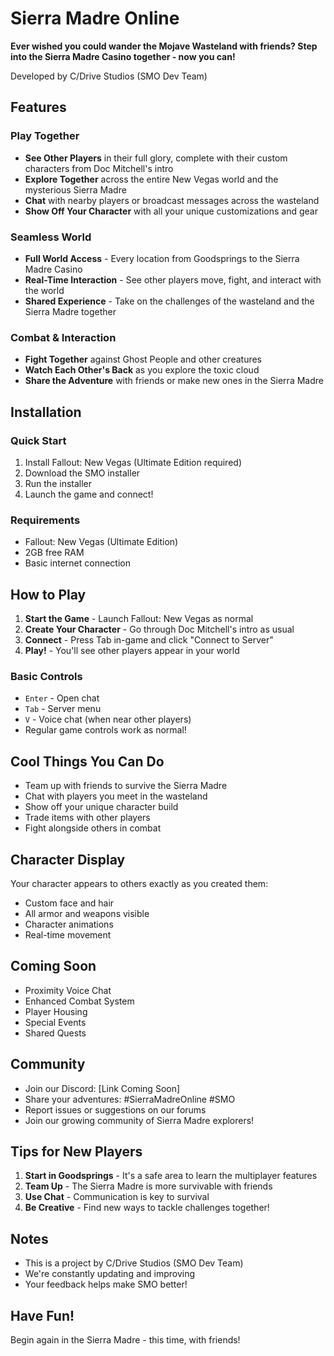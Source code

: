 # Sierra Madre Online

**Ever wished you could wander the Mojave Wasteland with friends? Step into the Sierra Madre Casino together - now you can!**

Developed by C/Drive Studios (SMO Dev Team)

## Features

### Play Together
- **See Other Players** in their full glory, complete with their custom characters from Doc Mitchell's intro
- **Explore Together** across the entire New Vegas world and the mysterious Sierra Madre
- **Chat** with nearby players or broadcast messages across the wasteland
- **Show Off Your Character** with all your unique customizations and gear

### Seamless World
- **Full World Access** - Every location from Goodsprings to the Sierra Madre Casino
- **Real-Time Interaction** - See other players move, fight, and interact with the world
- **Shared Experience** - Take on the challenges of the wasteland and the Sierra Madre together

### Combat & Interaction
- **Fight Together** against Ghost People and other creatures
- **Watch Each Other's Back** as you explore the toxic cloud
- **Share the Adventure** with friends or make new ones in the Sierra Madre

## Installation

### Quick Start
1. Install Fallout: New Vegas (Ultimate Edition required)
2. Download the SMO installer
3. Run the installer
4. Launch the game and connect!

### Requirements
- Fallout: New Vegas (Ultimate Edition)
- 2GB free RAM
- Basic internet connection

## How to Play

1. **Start the Game** - Launch Fallout: New Vegas as normal
2. **Create Your Character** - Go through Doc Mitchell's intro as usual
3. **Connect** - Press Tab in-game and click "Connect to Server"
4. **Play!** - You'll see other players appear in your world

### Basic Controls
- `Enter` - Open chat
- `Tab` - Server menu
- `V` - Voice chat (when near other players)
- Regular game controls work as normal!

## Cool Things You Can Do

- Team up with friends to survive the Sierra Madre
- Chat with players you meet in the wasteland
- Show off your unique character build
- Trade items with other players
- Fight alongside others in combat

## Character Display
Your character appears to others exactly as you created them:
- Custom face and hair
- All armor and weapons visible
- Character animations
- Real-time movement

## Coming Soon

- Proximity Voice Chat
- Enhanced Combat System
- Player Housing
- Special Events
- Shared Quests

## Community

- Join our Discord: [Link Coming Soon]
- Share your adventures: #SierraMadreOnline #SMO
- Report issues or suggestions on our forums
- Join our growing community of Sierra Madre explorers!

## Tips for New Players

1. **Start in Goodsprings** - It's a safe area to learn the multiplayer features
2. **Team Up** - The Sierra Madre is more survivable with friends
3. **Use Chat** - Communication is key to survival
4. **Be Creative** - Find new ways to tackle challenges together!

## Notes

- This is a project by C/Drive Studios (SMO Dev Team)
- We're constantly updating and improving
- Your feedback helps make SMO better!

## Have Fun!

Begin again in the Sierra Madre - this time, with friends! 
